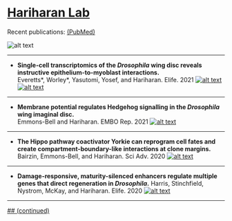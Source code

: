 # [Hariharan Lab](https://mcb.berkeley.edu/labs/hariharan/)

Recent publications: [(PubMed)](https://pubmed.ncbi.nlm.nih.gov/?term=Hariharan+IK&show_snippets=off&sort=pubdate)


![alt text](https://github.com/HariharanLab/in_progress/blob/master/Cellcellinteractions.png?raw=true)

---
* **Single-cell transcriptomics of the *Drosophila* wing disc reveals instructive epithelium-to-myoblast interactions.** \
 Everetts*, Worley*, Yasutomi, Yosef, and Hariharan. Elife. 2021 [![alt text](https://github.com/HariharanLab/in_progress/blob/master/elife_icons8-link-24.png?raw=true)](https://elifesciences.org/articles/61276)   [![alt text](https://github.com/HariharanLab/in_progress/blob/master/GitHub-Mark-32px.png?raw=true)](https://github.com/HariharanLab/Everetts_Worley_Yasutomi) 
---
* **Membrane potential regulates Hedgehog signalling in the *Drosophila* wing imaginal disc.**\
Emmons-Bell and Hariharan. EMBO Rep. 2021 [![alt text](https://github.com/HariharanLab/in_progress/blob/master/icons8-link-24.png?raw=true)](https://www.embopress.org/doi/full/10.15252/embr.202051861)
---
* **The Hippo pathway coactivator Yorkie can reprogram cell fates and create compartment-boundary-like interactions at clone margins.**
Bairzin, Emmons-Bell, and Hariharan. Sci Adv. 2020 [![alt text](https://github.com/HariharanLab/in_progress/blob/master/icons8-link-24.png?raw=true)](https://advances.sciencemag.org/content/6/50/eabe8159)
---
* **Damage-responsive, maturity-silenced enhancers regulate multiple genes that direct regeneration in *Drosophila*.**
Harris, Stinchfield, Nystrom, McKay, and Hariharan. Elife. 2020 [![alt text](https://github.com/HariharanLab/in_progress/blob/master/elife_icons8-link-24.png?raw=true)](https://elifesciences.org/articles/58305)
---

[## (continued)](https://github.com/HariharanLab/publications/blob/main/README.md)
